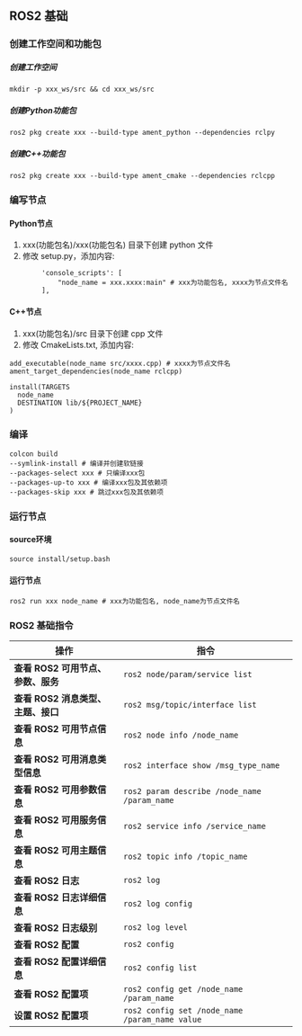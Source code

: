
## ROS2 基础

### 创建工作空间和功能包
##### 创建工作空间
```mkdir -p xxx_ws/src && cd xxx_ws/src```
##### 创建Python功能包
```ros2 pkg create xxx --build-type ament_python --dependencies rclpy```
##### 创建C++功能包
```ros2 pkg create xxx --build-type ament_cmake --dependencies rclcpp```

### 编写节点
#### Python节点
1. xxx(功能包名)/xxx(功能包名) 目录下创建 python 文件
2. 修改 setup.py，添加内容:
```
        'console_scripts': [
            "node_name = xxx.xxxx:main" # xxx为功能包名, xxxx为节点文件名
        ],
```
#### C++节点
1. xxx(功能包名)/src 目录下创建 cpp 文件
2. 修改 CmakeLists.txt, 添加内容:
```
add_executable(node_name src/xxxx.cpp) # xxxx为节点文件名
ament_target_dependencies(node_name rclcpp)

install(TARGETS
  node_name
  DESTINATION lib/${PROJECT_NAME}
)
```

### 编译
```
colcon build
--symlink-install # 编译并创建软链接
--packages-select xxx # 只编译xxx包
--packages-up-to xxx # 编译xxx包及其依赖项
--packages-skip xxx # 跳过xxx包及其依赖项
```

### 运行节点
#### source环境
```source install/setup.bash```
#### 运行节点
```ros2 run xxx node_name # xxx为功能包名, node_name为节点文件名```


### ROS2 基础指令
| **操作**                   | **指令**                                                   |
|----------------------------|------------------------------------------------------------|
| **查看 ROS2 可用节点、参数、服务** | `ros2 node/param/service list`                       |
| **查看 ROS2 消息类型、主题、接口** | `ros2 msg/topic/interface list`                    |
| **查看 ROS2 可用节点信息**  | `ros2 node info /node_name`                                 |
| **查看 ROS2 可用消息类型信息** | `ros2 interface show /msg_type_name`                      |
| **查看 ROS2 可用参数信息**  | `ros2 param describe /node_name /param_name`                |
| **查看 ROS2 可用服务信息**  | `ros2 service info /service_name`                          |
| **查看 ROS2 可用主题信息**  | `ros2 topic info /topic_name`                              |
| **查看 ROS2 日志**          | `ros2 log`                                                 |
| **查看 ROS2 日志详细信息**  | `ros2 log config`                                          |
| **查看 ROS2 日志级别**      | `ros2 log level`                                           |
| **查看 ROS2 配置**          | `ros2 config`                                              |
| **查看 ROS2 配置详细信息**  | `ros2 config list`                                         |
| **查看 ROS2 配置项**        | `ros2 config get /node_name /param_name`                   |
| **设置 ROS2 配置项**        | `ros2 config set /node_name /param_name value`             |
